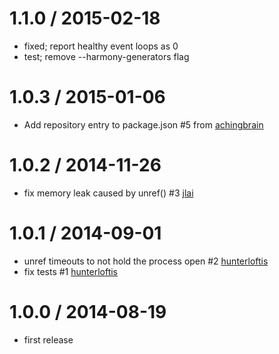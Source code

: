 
1.1.0 / 2015-02-18
==================

 * fixed; report healthy event loops as 0
 * test; remove --harmony-generators flag

1.0.3 / 2015-01-06
==================

 * Add repository entry to package.json #5 from [achingbrain](https://github.com/achingbrain)

1.0.2 / 2014-11-26
==================

 * fix memory leak caused by unref() #3 [jlai](https://github.com/jlai)

1.0.1 / 2014-09-01
==================

 * unref timeouts to not hold the process open #2 [hunterloftis](https://github.com/hunterloftis)
 * fix tests #1 [hunterloftis](https://github.com/hunterloftis)

1.0.0 / 2014-08-19
==================

 * first release
